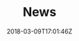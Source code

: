 ---
title: "News"
subtitle: ""
seoTitle: ""
seoDescription: ""
date: 2018-03-09T17:01:46Z
draft: false
menu: "main"
---